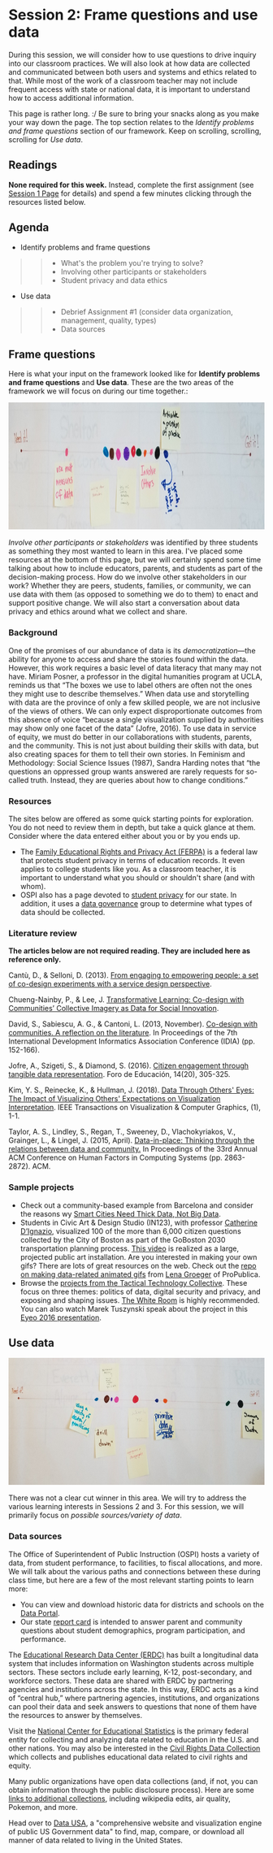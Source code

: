 # Session 2: Frame questions and use data #

During this session, we will consider how to use questions to drive inquiry into our classroom practices. We will also look at how data are collected and communicated between both users and systems and ethics related to that. While most of the work of a classroom teacher may not include frequent access with state or national data, it is important to understand how to access additional information. 

This page is rather long. :/  Be sure to bring your snacks along as you make your way down the page. The top section relates to the *Identify problems and frame questions* section of our framework. Keep on scrolling, scrolling, scrolling for *Use data*.

## Readings ##
**None required for this week.** Instead, complete the first assignment (see [Session 1 Page](https://github.com/tlricherson/TESC_MIT_Data/blob/master/Session_1.md) for details) and spend a few minutes clicking through the resources listed below.

## Agenda ##
* Identify problems and frame questions
>> * What's the problem you're trying to solve?
>> * Involving other participants or stakeholders
>> * Student privacy and data ethics
* Use data
>> * Debrief Assignment #1 (consider data organization, management, quality, types)
>> * Data sources

## Frame questions ##

Here is what your input on the framework looked like for **Identify problems and frame questions** and **Use data**. These are the two areas of the framework we will focus on during our time together.:

<p align="center"> 
<img src="https://github.com/tlricherson/TESC_MIT_Data/blob/master/graphics/Find%20questions.jpg" height="250">
</p>

*Involve other participants or stakeholders* was identified by three students as something they most wanted to learn in this area. I've placed some resources at the bottom of this page, but we will certainly spend some time talking about how to include educators, parents, and students as part of the decision-making process. How do we involve other stakeholders in our work? Whether they are peers, students, families, or community, we can use data with them (as opposed to something we do to them) to enact and support positive change. We will also start a conversation about data privacy and ethics around what we collect and share.

### Background ###
One of the promises of our abundance of data is its _democratization_—the ability for anyone to access and share the stories found within the data. However, this work requires a basic level of data literacy that many may not have. Miriam Posner, a professor in the digital humanities program at UCLA, reminds us that “The boxes we use to label others are often not the ones they might use to describe themselves.” When data use and storytelling with data are the province of only a few skilled people, we are not inclusive of the views of others. We can only expect disproportionate outcomes from this absence of voice “because a single visualization supplied by authorities may show only one facet of the data” (Jofre, 2016). To use data in service of equity, we must do better in our collaborations with students, parents, and the community. This is not just about building their skills with data, but also creating spaces for them to tell their own stories. In Feminism and Methodology: Social Science Issues (1987), Sandra Harding notes that “the questions an oppressed group wants answered are rarely requests for so-called truth. Instead, they are queries about how to change conditions.” 

### Resources ###
The sites below are offered as some quick starting points for exploration. You do not need to review them in depth, but take a quick glance at them. Consider where the data entered either about you or by you ends up. 

* The [Family Educational Rights and Privacy Act (FERPA)](https://www2.ed.gov/policy/gen/guid/fpco/ferpa/index.html) is a federal law that protects student privacy in terms of education records. It even applies to college students like you. As a classroom teacher, it is important to understand what you should or shouldn't share (and with whom). 
* OSPI also has a page devoted to [student privacy](https://www.k12.wa.us/data-reporting/protecting-student-privacy) for our state. In addition, it uses a [data governance](https://www.k12.wa.us/about-ospi/workgroups-committees/currently-meeting-workgroups/k-12-data-governance) group to determine what types of data should be collected.

### Literature review ###
**The articles below are not required reading. They are included here as reference only.**

Cantù, D., & Selloni, D. (2013). [From engaging to empowering people: a set of co-design experiments with a service design perspective](http://www.simpact-project.eu/publications/scientific/SelloniCantu_Engagement.pdf).

Chueng-Nainby, P., & Lee, J. [Transformative Learning: Co-design with Communities’ Collective Imagery as Data for Social Innovation](https://s3.amazonaws.com/academia.edu.documents/56284326/DRS_pnainby_jlee_transformativelearning_Final.pdf?AWSAccessKeyId=AKIAIWOWYYGZ2Y53UL3A&Expires=1543877652&Signature=M3GDQSoEN%2F8juSDKD9Ay%2Ftq11sI%3D&response-content-disposition=inline%3B%20filename%3DTransformative_Learning_Co-design_with_C.pdf).

David, S., Sabiescu, A. G., & Cantoni, L. (2013, November). [Co-design with communities. A reflection on the literature](https://www.researchgate.net/profile/Salomao_Cumbula/publication/257998124_Co-design_with_communities_A_reflection_on_the_literature/links/00b7d526926461062e000000.pdf). In Proceedings of the 7th International Development Informatics Association Conference (IDIA) (pp. 152-166).

Jofre, A., Szigeti, S., & Diamond, S. (2016). [Citizen engagement through tangible data representation](http://openresearch.ocadu.ca/id/eprint/1077/1/Jofre_Citizen_2015.pdf). Foro de Educación, 14(20), 305-325.

Kim, Y. S., Reinecke, K., & Hullman, J. (2018). [Data Through Others' Eyes: The Impact of Visualizing Others' Expectations on Visualization Interpretation](http://users.eecs.northwestern.edu/~jhullman/VIS17_Expectations_SocialVis.pdf). IEEE Transactions on Visualization & Computer Graphics, (1), 1-1.

Taylor, A. S., Lindley, S., Regan, T., Sweeney, D., Vlachokyriakos, V., Grainger, L., & Lingel, J. (2015, April). [Data-in-place: Thinking through the relations between data and community.](http://openaccess.city.ac.uk/19126/1/Data%20in%20place%20-%20submitted.pdf) In Proceedings of the 33rd Annual ACM Conference on Human Factors in Computing Systems (pp. 2863-2872). ACM.

### Sample projects ###
* Check out a community-based example from Barcelona and consider the reasons wy [Smart Cities Need Thick Data, Not Big Data](https://www.researchgate.net/profile/Adrian_Smith15/publication/326849902_Smart_cities_need_thick_data_not_big_data/links/5b8651bd92851c1e12390bb0/Smart-cities-need-thick-data-not-big-data.pdf?origin=publication_detail). 
* Students in Civic Art & Design Studio (IN123), with professor [Catherine DʼIgnazio](http://www.kanarinka.com/), visualized 100 of the more than 6,000 citizen questions collected by the City of Boston as part of the GoBoston 2030 transportation planning process. [This video](https://www.youtube.com/watch?v=G3Q70ppWVSk) is realized as a large, projected public art installation. Are you interested in making your own gifs? There are lots of great resources on the web. Check out the [repo on making data-related animated gifs](https://github.com/lenagroeger/gifs) from [Lena Groeger](https://twitter.com/lenagroeger) of ProPublica.
* Browse the [projects from the Tactical Technology Collective](https://tacticaltech.org/projects/all). These focus on three themes: politics of data, digital security and privacy, and exposing and shaping issues. [The White Room](https://tacticaltech.org/WhiteRoom) is highly recommended. You can also watch Marek Tuszynski speak about the project in this [Eyeo 2016 presentation](https://vimeo.com/178236532).


## Use data ##

<p align="center"> 
<img src="https://github.com/tlricherson/TESC_MIT_Data/blob/master/graphics/Use%20data.jpg" height="250">
</p>

There was not a clear cut winner in this area. We will try to address the various learning interests in Sessions 2 and 3. For this session, we will primarily focus on *possible sources/variety of data*. 

### Data sources ###
The Office of Superintendent of Public Instruction (OSPI) hosts a variety of data, from student performance, to facilities, to fiscal allocations, and more. We will talk about the various paths and connections between these during class time, but here are a few of the most relevant starting points to learn more:
* You can view and download historic data for districts and schools on the [Data Portal](https://www.k12.wa.us/data-reporting/data-portal).
* Our state [report card](https://washingtonstatereportcard.ospi.k12.wa.us/) is intended to answer parent and community questions about student demographics, program participation, and performance.

The [Educational Research Data Center (ERDC)](http://www.erdc.wa.gov/) has built a longitudinal data system that includes information on Washington students across multiple sectors. These sectors include early learning, K-12, post-secondary, and workforce sectors. These data are shared with ERDC by partnering agencies and institutions across the state. In this way, ERDC acts as a kind of “central hub,” where partnering agencies, institutions, and organizations can pool their data and seek answers to questions that none of them have the resources to answer by themselves.

Visit the [National Center for Educational Statistics](https://nces.ed.gov/) is the primary federal entity for collecting and analyzing data related to education in the U.S. and other nations. You may also be interested in the [Civil Rights Data Collection](https://ocrdata.ed.gov/) which collects and publishes educational data related to civil rights and equity.

Many public organizations have open data collections (and, if not, you can obtain information through the public disclosure process). Here are some [links to additional collections](https://docs.google.com/spreadsheets/d/1wZhPLMCHKJvwOkP4juclhjFgqIY8fQFMemwKL2c64vk/edit#gid=0), including wikipedia edits, air quality, Pokemon, and more.

Head over to [Data USA](https://datausa.io/), a "comprehensive website and visualization engine of public US Government data" to find, map, compare, or download all manner of data related to living in the United States.
